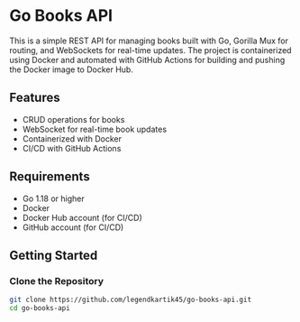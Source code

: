 # Go Books API

This is a simple REST API for managing books built with Go, Gorilla Mux for routing, and WebSockets for real-time updates. The project is containerized using Docker and automated with GitHub Actions for building and pushing the Docker image to Docker Hub.

## Features

- CRUD operations for books
- WebSocket for real-time book updates
- Containerized with Docker
- CI/CD with GitHub Actions

## Requirements

- Go 1.18 or higher
- Docker
- Docker Hub account (for CI/CD)
- GitHub account (for CI/CD)

## Getting Started

### Clone the Repository

```bash
git clone https://github.com/legendkartik45/go-books-api.git
cd go-books-api
